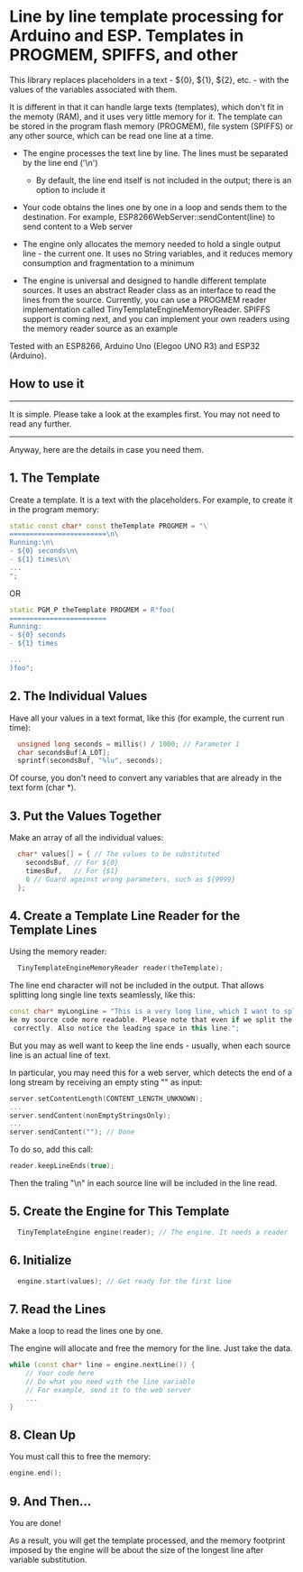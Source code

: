 # Line by line template processing for Arduino and ESP. Templates in PROGMEM, SPIFFS, and other

This library replaces placeholders in a text - ${0}, ${1}, ${2}, etc. - with the values of the variables associated with them.

It is different in that it can handle large texts (templates), which don't fit in the memoty (RAM), and it uses very little memory for it. The template can be stored in the program flash memory (PROGMEM), file system (SPIFFS) or any other source, which can be read one line at a time.

- The engine processes the text line by line. The lines must be separated by the line end ('\n')

    - By default, the line end itself is not included in the output; there is an option to include it
 - Your code obtains the lines one by one in a loop and sends them to the destination. For example, ESP8266WebServer::sendContent(line) to send content to a Web server

- The engine only allocates the memory needed to hold a single output line - the current one. It uses no String variables, and it reduces memory consumption and fragmentation to a minimum

- The engine is universal and designed to handle different template sources. It uses an abstract Reader class as an interface to read the lines from the source. Currently, you can use a PROGMEM reader implementation called TinyTemplateEngineMemoryReader. SPIFFS support is coming next, and you can implement your own readers using the memory reader source as an example

Tested with an ESP8266, Arduino Uno (Elegoo UNO R3) and ESP32 (Arduino).

## How to use it

---
It is simple. Please take a look at the examples first. You may not need to read any further.

---


Anyway, here are the details in case you need them.
## 1. The Template

Create a template. It is a text with the placeholders. For example, to create it in the program memory:
```c++
static const char* const theTemplate PROGMEM = "\
========================\n\
Running:\n\
- ${0} seconds\n\
- ${1} times\n\
...
";
```
OR
```c++
static PGM_P theTemplate PROGMEM = R"foo(
========================
Running:
- ${0} seconds
- ${1} times

...
)foo";

```
## 2. The Individual Values

Have all your values in a text format, like this (for example, the current run time):
```c++
  unsigned long seconds = millis() / 1000; // Parameter 1
  char secondsBuf[A_LOT];
  sprintf(secondsBuf, "%lu", seconds);
```

Of course, you don't need to convert any variables that are already in the text form (char *).
## 3. Put the Values Together

Make an array of all the individual values:
```c++
  char* values[] = { // The values to be substituted
    secondsBuf, // For ${0}
    timesBuf,   // For {$1}
    0 // Guard against wrong parameters, such as ${9999}
  };
```
## 4. Create a Template Line Reader for the Template Lines

Using the memory reader:
```c++
  TinyTemplateEngineMemoryReader reader(theTemplate);
```
The line end character will not be included in the output. That allows splitting long single line texts seamlessly, like this:
```c++
const char* myLongLine = "This is a very long line, which I want to split somewhere to ma
ke my source code more readable. Please note that even if we split the word in the middle, it will be handled
 correctly. Also notice the leading space in this line.";
```
But you may as well want to keep the line ends - usually, when each source line is an actual line of text.

In particular, you may need this for a web server, which detects the end of a long stream by receiving an empty sting "" as input:
```c++
server.setContentLength(CONTENT_LENGTH_UNKNOWN);
...
server.sendContent(nonEmptyStringsOnly);
...
server.sendContent(""); // Done
```
To do so, add this call:
```c++
reader.keepLineEnds(true);
```
Then the traling "\n" in each source line will be included in the line read.
## 5. Create the Engine for This Template

```c++
  TinyTemplateEngine engine(reader); // The engine. It needs a reader
```
## 6. Initialize

```c++
  engine.start(values); // Get ready for the first line
```
## 7. Read the Lines

Make a loop to read the lines one by one.

The engine will allocate and free the memory for the line. Just take the data.

```c++
while (const char* line = engine.nextLine()) {
    // Your code here
    // Do what you need with the line variable
    // For example, send it to the web server
    ...
}
```
## 8. Clean Up

You must call this to free the memory:
```c++
engine.end();
```
## 9. And Then...

You are done!


As a result, you will get the template processed, and the memory footprint imposed by the engine will be about the size of the longest line after variable substitution.
